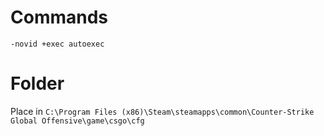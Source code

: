 # Commands
`-novid +exec autoexec`

# Folder
Place in
`C:\Program Files (x86)\Steam\steamapps\common\Counter-Strike Global Offensive\game\csgo\cfg`
